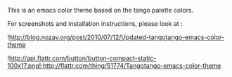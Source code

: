 This is an emacs color theme based on the tango palette colors.

For screenshots and installation instructions, please look at :

!http://blog.nozav.org/post/2010/07/12/Updated-tangotango-emacs-color-theme

!http://api.flattr.com/button/button-compact-static-100x17.png!:http://flattr.com/thing/51774/Tangotango-emacs-color-theme
